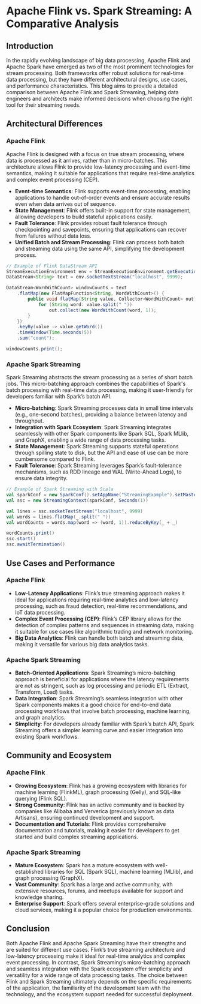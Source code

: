 # Apache Flink vs. Spark Streaming: A Comparative Analysis

## Introduction

In the rapidly evolving landscape of big data processing, Apache Flink and Apache Spark have emerged as two of the most prominent technologies for stream processing. Both frameworks offer robust solutions for real-time data processing, but they have different architectural designs, use cases, and performance characteristics. This blog aims to provide a detailed comparison between Apache Flink and Spark Streaming, helping data engineers and architects make informed decisions when choosing the right tool for their streaming needs.

## Architectural Differences

### Apache Flink

Apache Flink is designed with a focus on true stream processing, where data is processed as it arrives, rather than in micro-batches. This architecture allows Flink to provide low-latency processing and event-time semantics, making it suitable for applications that require real-time analytics and complex event processing (CEP).

- **Event-time Semantics**: Flink supports event-time processing, enabling applications to handle out-of-order events and ensure accurate results even when data arrives out of sequence.
- **State Management**: Flink offers built-in support for state management, allowing developers to build stateful applications easily.
- **Fault Tolerance**: Flink provides robust fault tolerance through checkpointing and savepoints, ensuring that applications can recover from failures without data loss.
- **Unified Batch and Stream Processing**: Flink can process both batch and streaming data using the same API, simplifying the development process.

```java
// Example of Flink DataStream API
StreamExecutionEnvironment env = StreamExecutionEnvironment.getExecutionEnvironment();
DataStream<String> text = env.socketTextStream("localhost", 9999);

DataStream<WordWithCount> windowCounts = text
    .flatMap(new FlatMapFunction<String, WordWithCount>() {
        public void flatMap(String value, Collector<WordWithCount> out) {
            for (String word: value.split(" "))
                out.collect(new WordWithCount(word, 1));
        }
    })
    .keyBy(value -> value.getWord())
    .timeWindow(Time.seconds(5))
    .sum("count");

windowCounts.print();
```

### Apache Spark Streaming

Spark Streaming abstracts the stream processing as a series of short batch jobs. This micro-batching approach combines the capabilities of Spark's batch processing with real-time data processing, making it user-friendly for developers familiar with Spark’s batch API.

- **Micro-batching**: Spark Streaming processes data in small time intervals (e.g., one-second batches), providing a balance between latency and throughput.
- **Integration with Spark Ecosystem**: Spark Streaming integrates seamlessly with other Spark components like Spark SQL, Spark MLlib, and GraphX, enabling a wide range of data processing tasks.
- **State Management**: Spark Streaming supports stateful operations through spilling state to disk, but the API and ease of use can be more cumbersome compared to Flink.
- **Fault Tolerance**: Spark Streaming leverages Spark’s fault-tolerance mechanisms, such as RDD lineage and WAL (Write-Ahead Logs), to ensure data integrity.

```scala
// Example of Spark Streaming with Scala
val sparkConf = new SparkConf().setAppName("StreamingExample").setMaster("local[2]")
val ssc = new StreamingContext(sparkConf, Seconds(1))

val lines = ssc.socketTextStream("localhost", 9999)
val words = lines.flatMap(_.split(" "))
val wordCounts = words.map(word => (word, 1)).reduceByKey(_ + _)

wordCounts.print()
ssc.start()
ssc.awaitTermination()
```

## Use Cases and Performance

### Apache Flink

- **Low-Latency Applications**: Flink’s true streaming approach makes it ideal for applications requiring real-time analytics and low-latency processing, such as fraud detection, real-time recommendations, and IoT data processing.
- **Complex Event Processing (CEP)**: Flink’s CEP library allows for the detection of complex patterns and sequences in streaming data, making it suitable for use cases like algorithmic trading and network monitoring.
- **Big Data Analytics**: Flink can handle both batch and streaming data, making it versatile for various big data analytics tasks.

### Apache Spark Streaming

- **Batch-Oriented Applications**: Spark Streaming’s micro-batching approach is beneficial for applications where the latency requirements are not as stringent, such as log processing and periodic ETL (Extract, Transform, Load) tasks.
- **Data Integration**: Spark Streaming’s seamless integration with other Spark components makes it a good choice for end-to-end data processing workflows that involve batch processing, machine learning, and graph analytics.
- **Simplicity**: For developers already familiar with Spark’s batch API, Spark Streaming offers a simpler learning curve and easier integration into existing Spark workflows.

## Community and Ecosystem

### Apache Flink

- **Growing Ecosystem**: Flink has a growing ecosystem with libraries for machine learning (FlinkML), graph processing (Gelly), and SQL-like querying (Flink SQL).
- **Strong Community**: Flink has an active community and is backed by companies like Alibaba and Ververica (previously known as data Artisans), ensuring continued development and support.
- **Documentation and Tutorials**: Flink provides comprehensive documentation and tutorials, making it easier for developers to get started and build complex streaming applications.

### Apache Spark Streaming

- **Mature Ecosystem**: Spark has a mature ecosystem with well-established libraries for SQL (Spark SQL), machine learning (MLlib), and graph processing (GraphX).
- **Vast Community**: Spark has a large and active community, with extensive resources, forums, and meetups available for support and knowledge sharing.
- **Enterprise Support**: Spark offers several enterprise-grade solutions and cloud services, making it a popular choice for production environments.

## Conclusion

Both Apache Flink and Apache Spark Streaming have their strengths and are suited for different use cases. Flink’s true streaming architecture and low-latency processing make it ideal for real-time analytics and complex event processing. In contrast, Spark Streaming’s micro-batching approach and seamless integration with the Spark ecosystem offer simplicity and versatility for a wide range of data processing tasks. The choice between Flink and Spark Streaming ultimately depends on the specific requirements of the application, the familiarity of the development team with the technology, and the ecosystem support needed for successful deployment.